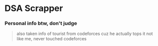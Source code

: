 # DSA Scrapper

### Personal info btw, don't judge

> also taken info of tourist from codeforces cuz he actually tops it not like me, never touched codeforces
